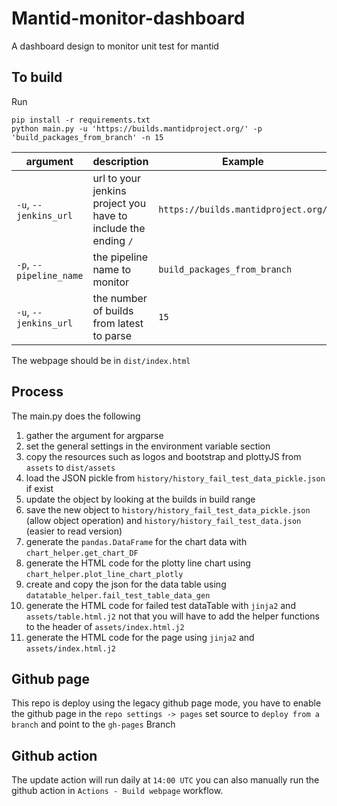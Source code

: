# Mantid-monitor-dashboard
A dashboard design to monitor unit test for mantid

## To build
Run
```
pip install -r requirements.txt
python main.py -u 'https://builds.mantidproject.org/' -p 'build_packages_from_branch' -n 15
```
| argument  | description | Example
| ------------- | ------------- |-----------------|
| `-u`, `--jenkins_url` | url to your jenkins project you have to include the ending `/` | `https://builds.mantidproject.org/` |
| `-p`, `--pipeline_name`  | the pipeline name to monitor  | `build_packages_from_branch` |
|  `-u`, `--jenkins_url`  | the number of builds from latest to parse  | `15` |

The webpage should be in `dist/index.html`
## Process
The main.py does the following
1. gather the argument for argparse
2. set the general settings in the environment variable section
3. copy the resources such as logos and bootstrap and plottyJS from `assets` to `dist/assets`
4. load the JSON pickle from `history/history_fail_test_data_pickle.json` if exist
5. update the object by looking at the builds in build range
6. save the new object to `history/history_fail_test_data_pickle.json` (allow object operation) and `history/history_fail_test_data.json` (easier to read version)
7. generate the `pandas.DataFrame` for the chart data with `chart_helper.get_chart_DF`
8. generate the HTML code for the plotty line chart using `chart_helper.plot_line_chart_plotly`
9. create and copy the json for the data table using `datatable_helper.fail_test_table_data_gen` 
10. generate the HTML code for failed test dataTable with `jinja2` and `assets/table.html.j2` not that you will have to add the helper functions to the header of `assets/index.html.j2`
11. generate the HTML code for the page using `jinja2` and `assets/index.html.j2` 
## Github page
This repo is deploy using the legacy github page mode, you have to enable the github page in the `repo settings -> pages`
set source to `deploy from a branch` and point to the `gh-pages` Branch
## Github action
The update action will run daily at `14:00 UTC` you can also manually run the github action in `Actions - Build webpage` workflow. 
